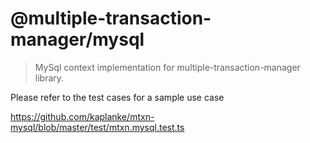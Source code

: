 # @multiple-transaction-manager/mysql

> MySql context implementation for multiple-transaction-manager library. 

Please refer to the test cases for a sample use case

https://github.com/kaplanke/mtxn-mysql/blob/master/test/mtxn.mysql.test.ts
